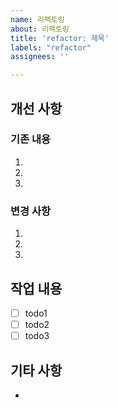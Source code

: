 ```yaml
---
name: 리팩토링
about: 리팩토링
title: 'refactor: 제목'
labels: "refactor"
assignees: ''

---
```


## 개선 사항

### 기존 내용

1. 
2. 
3. 

### 변경 사항

1. 
2. 
3. 

## 작업 내용

- [ ] todo1
- [ ] todo2
- [ ] todo3

## 기타 사항

-